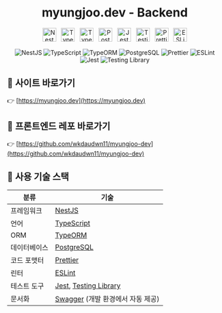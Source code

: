 <h1 align="center">myungjoo.dev - Backend</h1>

<p align="center">
  <img src="https://nestjs.com/img/logo-small.svg" alt="NestJS Logo" width="32" />
  &nbsp;
  <img src="https://raw.githubusercontent.com/remojansen/logo.ts/master/ts.png" alt="TypeScript Logo" width="32" />
  &nbsp;
  <img src="https://simpleicons.org/icons/typeorm.svg" alt="TypeORM Logo" width="32" />
  &nbsp;
  <img src="https://www.postgresql.org/media/img/about/press/elephant.png" alt="PostgreSQL Logo" width="32" />
  &nbsp;
  <img src="https://cdn.worldvectorlogo.com/logos/jest-2.svg" alt="Jest Logo" width="32" />
  &nbsp;
  <img src="https://testing-library.com/img/octopus-128x128.png" alt="Testing Library Logo" width="32" />
  &nbsp;
  <img src="https://prettier.io/icon.png" alt="Prettier Logo" width="32" />
  &nbsp;
  <img src="https://eslint.org/icon-512.png" alt="ESLint Logo" width="32" />
</p>

<p align="center">
  <img alt="NestJS" src="https://img.shields.io/badge/NestJS-E0234E?style=flat-square&logo=nestjs&logoColor=white" />
  <img alt="TypeScript" src="https://img.shields.io/badge/TypeScript-3178C6?style=flat-square&logo=typescript&logoColor=white" />
  <img alt="TypeORM" src="https://img.shields.io/badge/TypeORM-262627?style=flat-square&logo=typeorm&logoColor=white" />
  <img alt="PostgreSQL" src="https://img.shields.io/badge/PostgreSQL-4169E1?style=flat-square&logo=postgresql&logoColor=white" />
  <img alt="Prettier" src="https://img.shields.io/badge/Prettier-F7B93E?style=flat-square&logo=prettier&logoColor=black" />
  <img alt="ESLint" src="https://img.shields.io/badge/ESLint-4B32C3?style=flat-square&logo=eslint&logoColor=white" />
  <img alt="Jest" src="https://img.shields.io/badge/Jest-C21325?style=flat-square&logo=jest&logoColor=white" />
  <img alt="Testing Library" src="https://img.shields.io/badge/Testing Library-E33332?style=flat-square&logo=testinglibrary&logoColor=white" />
</p>

## 🔗 사이트 바로가기

👉 [https://myungjoo.dev](https://myungjoo.dev)

## 🔗 프론트엔드 레포 바로가기

👉 [https://github.com/wkdaudwn11/myungjoo-dev](https://github.com/wkdaudwn11/myungjoo-dev)

## 🧰 사용 기술 스택

| 분류         | 기술                                                                      |
| ------------ | ------------------------------------------------------------------------- |
| 프레임워크   | [NestJS](https://nestjs.com)                                              |
| 언어         | [TypeScript](https://www.typescriptlang.org)                              |
| ORM          | [TypeORM](https://typeorm.io)                                             |
| 데이터베이스 | [PostgreSQL](https://www.postgresql.org)                                  |
| 코드 포맷터  | [Prettier](https://prettier.io)                                           |
| 린터         | [ESLint](https://eslint.org)                                              |
| 테스트 도구  | [Jest](https://jestjs.io), [Testing Library](https://testing-library.com) |
| 문서화       | [Swagger](https://swagger.io/) (개발 환경에서 자동 제공)                  |
